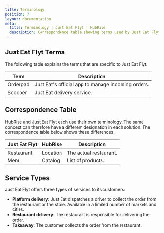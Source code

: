 ```yaml
---
title: Terminology
position: 7
layout: documentation
meta:
  title: Terminology | Just Eat Flyt | HubRise
  description: Correspondence table showing terms used by Just Eat Flyt and those used on HubRise for the same concept. Connect apps and synchronise your data.
---
```


## Just Eat Flyt Terms

The following table explains the terms that are specific to Just Eat Flyt.

| Term     | Description                                        |
|----------|----------------------------------------------------|
| Orderpad | Just Eat's official app to manage incoming orders. |
| Scoober  | Just Eat delivery service.                         |

## Correspondence Table

HubRise and Just Eat Flyt each use their own terminology. The same concept can therefore have a different designation in each solution. The correspondence table below shows these differences.

| Just Eat Flyt | HubRise  | Description            |
| ------------- | -------- | ---------------------- |
| Restaurant    | Location | The actual restaurant. |
| Menu          | Catalog  | List of products.      |

## Service Types

Just Eat Flyt offers three types of services to its customers:

- **Platform delivery**: Just Eat dispatches a driver to collect the order from the restaurant or the store. Available in a limited number of markets and cities.
- **Restaurant delivery**: The restaurant is responsible for delivering the order.
- **Takeaway**: The customer collects the order from the restaurant.
